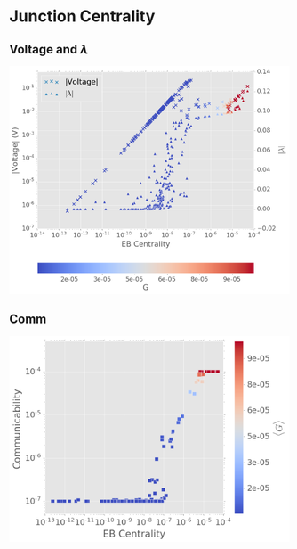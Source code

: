 # Junction Centrality

## Voltage and $\lambda$

![](figure/v_lam_cent.png)

## Comm

![](figure/comm_ecent.png)
